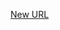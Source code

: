 



[New URL](../file-___home_harshil_Desktop_open-source_palisadoes_talawa_lib_views_after_auth_screens_events_explore_event_dialogue/)


